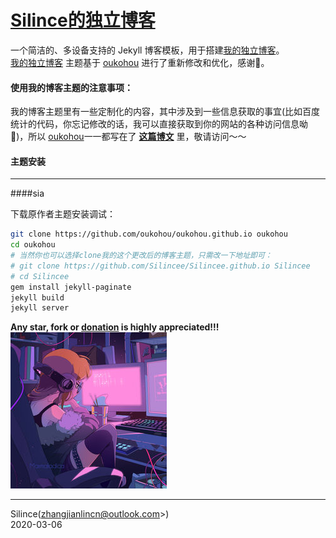 [Silince的独立博客](http://Silincee.github.io/)
=================================

一个简洁的、多设备支持的 Jekyll 博客模板，用于搭建[我的独立博客](http://Silincee.github.io/)。  
[我的独立博客](http://Silincee.github.io) 主题基于 [oukohou](https://github.com/oukohou/oukohou.github.io) 进行了重新修改和优化，感谢🙏。  



#### **使用我的博客主题的注意事项：**   

我的博客主题里有一些定制化的内容，其中涉及到一些信息获取的事宜(比如百度统计的代码，你忘记修改的话，我可以直接获取到你的网站的各种访问信息呦🙈)，所以 [oukohou](https://github.com/oukohou/oukohou.github.io)一一都写在了 **[这篇博文](https://www.oukohou.wang/2018/12/18/notices-for-jekyll-themes-fork/ "对没错，就是是这篇超级暖心的博文")**
 里，敬请访问～～



#### **主题安装**

---

####sia

下载原作者主题安装调试：

```bash
git clone https://github.com/oukohou/oukohou.github.io oukohou
cd oukohou
# 当然你也可以选择clone我的这个更改后的博客主题，只需改一下地址即可：
# git clone https://github.com/Silincee/Silincee.github.io Silincee
# cd Silincee
gem install jekyll-paginate
jekyll build
jekyll server
```

**Any star, fork or [donation](https://Silincee.github.io/donate/ "赏个铜板") is highly appreciated!!!**  
![76418587_p0_square1200](./assets/imgs/76418587_p0_square1200.jpg)  

------

Silince(zhangjianlincn@outlook.com>)<br>
2020-03-06